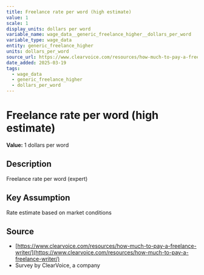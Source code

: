 ```yaml
---
title: Freelance rate per word (high estimate)
value: 1
scale: 1
display_units: dollars per word
variable_name: wage_data__generic_freelance_higher__dollars_per_word
variable_type: wage_data
entity: generic_freelance_higher
units: dollars_per_word
source_url: https://www.clearvoice.com/resources/how-much-to-pay-a-freelance-writer/
date_added: 2025-03-19
tags:
  - wage_data
  - generic_freelance_higher
  - dollars_per_word
---
```


# Freelance rate per word (high estimate)

**Value:** 1 dollars per word

## Description

Freelance rate per word (expert)

## Key Assumption

Rate estimate based on market conditions

## Source

- [https://www.clearvoice.com/resources/how-much-to-pay-a-freelance-writer/](https://www.clearvoice.com/resources/how-much-to-pay-a-freelance-writer/)
- Survey by ClearVoice, a company

